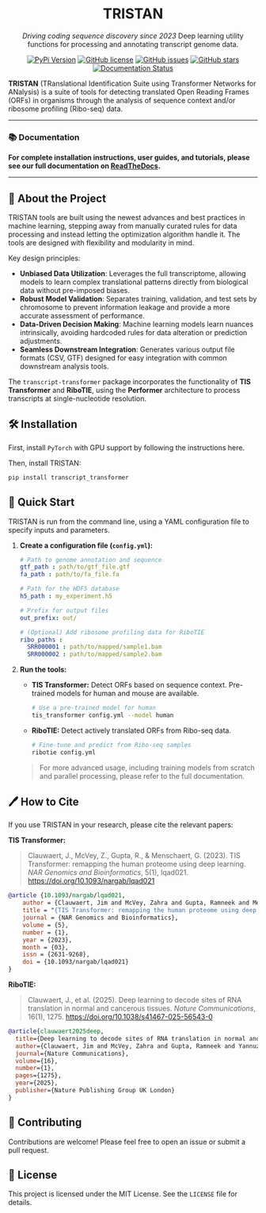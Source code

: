 <div align="center">
<h1>TRISTAN</h1> 

*Driving coding sequence discovery since 2023*
Deep learning utility functions for processing and annotating transcript genome data.

[![PyPi Version](https://img.shields.io/pypi/v/transcript-transformer.svg)](https://pypi.python.org/pypi/transcript-transformer/)
[![GitHub license](https://img.shields.io/github/license/TRISTAN-ORF/transcript_transformer)](https://github.com/TRISTAN-ORF/transcript_transformer/blob/main/LICENSE.md)
[![GitHub issues](https://img.shields.io/github/issues/TRISTAN-ORF/transcript_transformer)](https://github.com/TRISTAN-ORF/transcript_transformer/issues)
[![GitHub stars](https://img.shields.io/github/stars/TRISTAN-ORF/transcript_transformer)](https://github.com/TRISTAN-ORF/transcript_transformer/stargazers)
[![Documentation Status](https://readthedocs.org/projects/tristan-orf/badge/?version=latest)](https://tristan-orf.readthedocs.io/en/latest/?badge=latest)
</div>

**TRISTAN** (TRanslational Identification Suite using Transformer Networks for ANalysis) is a suite of tools for detecting translated Open Reading Frames (ORFs) in organisms through the analysis of sequence context and/or ribosome profiling (Ribo-seq) data.

---

### 📚 Documentation

**For complete installation instructions, user guides, and tutorials, please see our full documentation on [ReadTheDocs](https://tristan-orf.readthedocs.io/).**

---

## 👋 About the Project

TRISTAN tools are built using the newest advances and best practices in machine learning, stepping away from manually curated rules for data processing and instead letting the optimization algorithm handle it. The tools are designed with flexibility and modularity in mind.

Key design principles:

*   **Unbiased Data Utilization**: Leverages the full transcriptome, allowing models to learn complex translational patterns directly from biological data without pre-imposed biases.
*   **Robust Model Validation**: Separates training, validation, and test sets by chromosome to prevent information leakage and provide a more accurate assessment of performance.
*   **Data-Driven Decision Making**: Machine learning models learn nuances intrinsically, avoiding hardcoded rules for data alteration or prediction adjustments.
*   **Seamless Downstream Integration**: Generates various output file formats (CSV, GTF) designed for easy integration with common downstream analysis tools.

The `transcript-transformer` package incorporates the functionality of **TIS Transformer** and **RiboTIE**, using the **Performer** architecture to process transcripts at single-nucleotide resolution.

## 🛠️ Installation

First, install `PyTorch` with GPU support by following the instructions here.

Then, install TRISTAN:
```bash
pip install transcript_transformer
```

## 📖 Quick Start

TRISTAN is run from the command line, using a YAML configuration file to specify inputs and parameters.

1.  **Create a configuration file (`config.yml`):**

    ```yaml
    # Path to genome annotation and sequence
    gtf_path : path/to/gtf_file.gtf
    fa_path : path/to/fa_file.fa
    
    # Path for the HDF5 database
    h5_path : my_experiment.h5
    
    # Prefix for output files
    out_prefix: out/
    
    # (Optional) Add ribosome profiling data for RiboTIE
    ribo_paths :
      SRR000001 : path/to/mapped/sample1.bam
      SRR000002 : path/to/mapped/sample2.bam
    ```

2.  **Run the tools:**

    *   **TIS Transformer:** Detect ORFs based on sequence context. Pre-trained models for human and mouse are available.

        ```bash
        # Use a pre-trained model for human
        tis_transformer config.yml --model human
        ```

    *   **RiboTIE:** Detect actively translated ORFs from Ribo-seq data.

        ```bash
        # Fine-tune and predict from Ribo-seq samples
        ribotie config.yml
        ```

    > For more advanced usage, including training models from scratch and parallel processing, please refer to the full documentation.

## 🖊️ How to Cite

If you use TRISTAN in your research, please cite the relevant papers:

**TIS Transformer:**
> Clauwaert, J., McVey, Z., Gupta, R., & Menschaert, G. (2023). TIS Transformer: remapping the human proteome using deep learning. *NAR Genomics and Bioinformatics*, 5(1), lqad021. https://doi.org/10.1093/nargab/lqad021

```bibtex
@article {10.1093/nargab/lqad021,
    author = {Clauwaert, Jim and McVey, Zahra and Gupta, Ramneek and Menschaert, Gerben},
    title = "{TIS Transformer: remapping the human proteome using deep learning}",
    journal = {NAR Genomics and Bioinformatics},
    volume = {5},
    number = {1},
    year = {2023},
    month = {03},
    issn = {2631-9268},
    doi = {10.1093/nargab/lqad021}
}
```

**RiboTIE:**
> Clauwaert, J., et al. (2025). Deep learning to decode sites of RNA translation in normal and cancerous tissues. *Nature Communications*, 16(1), 1275. https://doi.org/10.1038/s41467-025-56543-0

```bibtex
@article{clauwaert2025deep,
  title={Deep learning to decode sites of RNA translation in normal and cancerous tissues},
  author={Clauwaert, Jim and McVey, Zahra and Gupta, Ramneek and Yannuzzi, Ian and Basrur, Venkatesha and Nesvizhskii, Alexey I and Menschaert, Gerben and Prensner, John R},
  journal={Nature Communications},
  volume={16},
  number={1},
  pages={1275},
  year={2025},
  publisher={Nature Publishing Group UK London}
}
```

## 🤝 Contributing

Contributions are welcome! Please feel free to open an issue or submit a pull request.

## 📄 License

This project is licensed under the MIT License. See the `LICENSE` file for details.